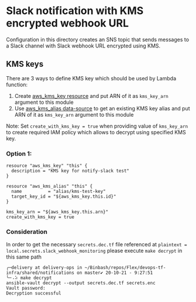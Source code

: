 # Slack notification with KMS encrypted webhook URL

Configuration in this directory creates an SNS topic that sends messages to a Slack channel with Slack webhook URL encrypted using KMS.

## KMS keys

There are 3 ways to define KMS key which should be used by Lambda function:

1. Create [aws_kms_key resource](https://www.terraform.io/docs/providers/aws/r/kms_key.html) and put ARN of it as `kms_key_arn` argument to this module
2. Use [aws_kms_alias data-source](https://www.terraform.io/docs/providers/aws/d/kms_alias.html) to get an existing KMS key alias and put ARN of it as `kms_key_arn` argument to this module

Note: Set `create_with_kms_key = true` when providing value of `kms_key_arn` to create required IAM policy which allows to decrypt using specified KMS key.

### Option 1:
```
resource "aws_kms_key" "this" {
  description = "KMS key for notify-slack test"
}

resource "aws_kms_alias" "this" {
  name          = "alias/kms-test-key"
  target_key_id = "${aws_kms_key.this.id}"
}

kms_key_arn = "${aws_kms_key.this.arn}"
create_with_kms_key = true
```

### Consideration 

In order to get the necessary `secrets.dec.tf` file referenced at `plaintext = local.secrets.slack_webhook_monitoring`
please execute `make decrypt` in this same path

```
╭─delivery at delivery-ops in ~/Binbash/repos/Flex/devops-tf-infra/shared/notifications on master✔ 20-10-21 - 9:27:51
╰─⠠⠵ make decrypt 
ansible-vault decrypt --output secrets.dec.tf secrets.enc
Vault password: 
Decryption successful
```


